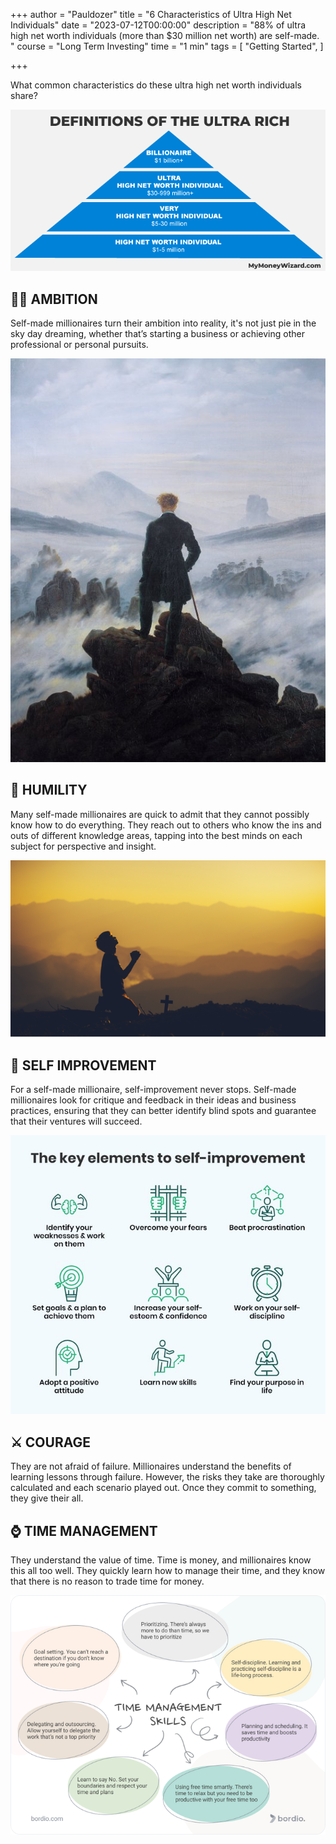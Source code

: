 +++
author = "Pauldozer"
title = "6 Characteristics of Ultra High Net Individuals"
date = "2023-07-12T00:00:00"
description = "88% of ultra high net worth individuals (more than $30 million net worth) are self-made. "
course = "Long Term Investing"
time = "1 min"
tags = [
   "Getting Started",
]

+++

 What common characteristics do these ultra high net worth individuals share?

![](images/traits.png)


## **🏃‍♂️ AMBITION**

Self-made millionaires turn their ambition into reality, it's not just pie in the sky day dreaming, whether that’s starting a business or achieving other professional or personal pursuits.

![](images/ambition.jpeg)

## **🙏 HUMILITY**

Many self-made millionaires are quick to admit that they cannot possibly know how to do everything. They reach out to others who know the ins and outs of different knowledge areas, tapping into the best minds on each subject for perspective and insight.

![](images/humility.png)


## **💪 SELF IMPROVEMENT**

For a self-made millionaire, self-improvement never stops. Self-made millionaires look for critique and feedback in their ideas and business practices, ensuring that they can better identify blind spots and guarantee that their ventures will succeed.

![](images/selfimprovement.jpeg)


## **⚔️ COURAGE**

They are not afraid of failure. Millionaires understand the benefits of learning lessons through failure. However, the risks they take are thoroughly calculated and each scenario played out. Once they commit to something, they give their all.



## **⌚ TIME MANAGEMENT**

They understand the value of time. Time is money, and millionaires know this all too well. They quickly learn how to manage their time, and they know that there is no reason to trade time for money.

![](images/time.png)
